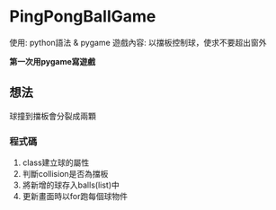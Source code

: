 # PingPongBallGame
使用: python語法 & pygame
遊戲內容: 以擋板控制球，使求不要超出窗外

**第一次用pygame寫遊戲**

## 想法
球撞到擋板會分裂成兩顆
### 程式碼
1. class建立球的屬性
2. 判斷collision是否為擋板
3. 將新增的球存入balls(list)中
4. 更新畫面時以for跑每個球物件
